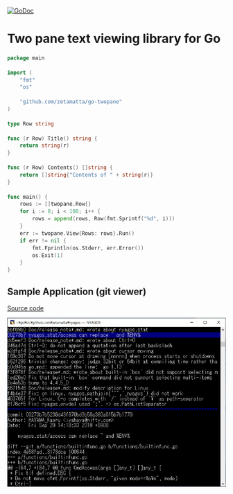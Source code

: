 [![GoDoc](https://godoc.org/github.com/zetamatta/go-twopane?status.svg)](https://godoc.org/github.com/zetamatta/go-twopane)

Two pane text viewing library for Go
===================================

```go
package main

import (
	"fmt"
	"os"

	"github.com/zetamatta/go-twopane"
)

type Row string

func (r Row) Title() string {
	return string(r)
}

func (r Row) Contents() []string {
	return []string{"Contents of " + string(r)}
}

func main() {
	rows := []twopane.Row{}
	for i := 0; i < 100; i++ {
		rows = append(rows, Row(fmt.Sprintf("%d", i)))
	}
	err := twopane.View{Rows: rows}.Run()
	if err != nil {
		fmt.Fprintln(os.Stderr, err.Error())
		os.Exit(1)
	}
}
```

Sample Application (git viewer)
-------------------------------

[Source code](./gitview/main.go)

<img src="./demo.gif" alt="DEMO ANIMATION" />

